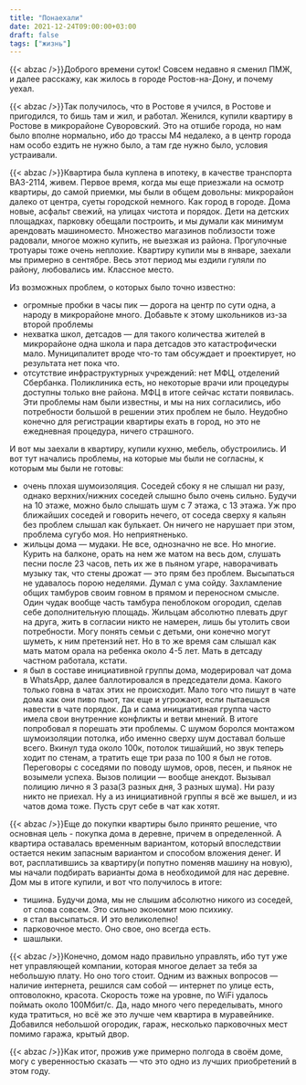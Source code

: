 ```yaml
---
title: "Понаехали"
date: 2021-12-24T09:00:00+03:00
draft: false
tags: ["жизнь"]
---
```

{{< abzac />}}Доброго времени суток! Совсем недавно я сменил ПМЖ, и далее расскажу, как жилось в городе Ростов-на-Дону, и почему уехал.
<!--more-->
{{< abzac />}}Так получилось, что в Ростове я учился, в Ростове и пригодился, то бишь там и жил, и работал. Женился, купили квартиру в Ростове в микрорайоне Суворовский. Это на отшибе города, но нам было вполне нормально, ибо до трассы М4 недалеко, а в центр города нам особо ездить не нужно было, а там где нужно было, условия устраивали. 

{{< abzac />}}Квартира была куплена в ипотеку, в качестве транспорта ВАЗ-2114, живем. 
Первое время, когда мы еще приезжали на осмотр квартиры, до самой приемки, мы были в общем довольны: микрорайон далеко от центра, суеты городской немного. Как город в городе. Дома новые, асфальт свежий, на улицах чистота и порядок. Дети на детских площадках, парковку обещали построить, и мы думали как минимум арендовать машиноместо. Множество магазинов поблизости тоже радовали, многое можно купить, не выезжая из района. Прогулочные тротуары тоже очень неплохие. Квартиру купили мы в январе, заехали мы примерно в сентябре. Весь этот период мы ездили гуляли по району, любовались им. Классное место.

Из возможных проблем, о которых было точно известно:

- огромные пробки в часы пик — дорога на центр по сути одна, а народу в микрорайоне много. Добавьте к этому школьников из-за второй проблемы
- нехватка школ, детсадов — для такого количества жителей в микрорайоне одна школа и пара детсадов это катастрофически мало.  Муниципалитет вроде что-то там обсуждает и проектирует, но результата нет пока что.
- отсутствие инфраструктурных учреждений: нет МФЦ, отделений Сбербанка. Поликлиника есть, но некоторые врачи или процедуры доступны только вне района. МФЦ в итоге сейчас кстати появилась.
Эти проблемы нам были известны, и мы на них согласились, ибо потребности большой в решении этих проблем не было. Неудобно конечно для регистрации квартиры ехать в город, но это не ежедневная процедура, ничего страшного.

И вот мы заехали в квартиру, купили кухню, мебель, обустроились. И вот тут начались проблемы, на которые мы были не согласны, к которым мы были не готовы:
- очень плохая шумоизоляция. Соседей сбоку я не слышал ни разу, однако верхних/нижних соседей слышно было очень сильно. Будучи на 10 этаже, можно было слышать шум с 7 этажа, с 13 этажа.  Уж про ближайших соседей и говорить нечего, от соседа сверху я кальян без проблем слышал как булькает. Он ничего не нарушает при этом, проблема сугубо моя. Но неприятненько.
- жильцы дома — мудаки. Не все, однозначно не все. Но многие. Курить на балконе, орать на нем же матом на весь дом, слушать песни после 23 часов, петь их же в пьяном угаре, наворачивать музыку так, что стены дрожат — это прям без проблем. Высыпаться не удавалось порою неделями. Думал с ума сойду. Захламление общих тамбуров своим говном в прямом и переносном смысле. Один чудак вообще часть тамбура пеноблоком огородил, сделав себе дополнительную площадь. Жильцам абсолютно плевать друг на друга, жить в согласии никто не намерен, лишь бы утолить свои потребности. Могу понять семьи с детьми, они конечно могут шуметь, к ним претензий нет. Но в то же время сам слышал как мать матом орала на ребенка около 4-5 лет. Мать в детсаду частном работала, кстати.
- я был в составе инициативной группы дома, модерировал чат дома в WhatsApp, далее баллотировался в председатели дома. Какого только говна в чатах этих не происходит. Мало того что пишут в чате дома как они пиво пьют, так еще и угрожают, если пытаешься навести в чате порядок. Да и сама инициативная группа часто имела свои внутренние конфликты и ветви мнений. 
    В итоге попробовал я порешать эти проблемы. С шумом боролся монтажом шумоизоляции потолка, ибо именно сверху шум доставал больше всего. Вкинул туда около 100к, потолок тишайший, но звук теперь ходит по стенам, а тратить еще три раза по 100 я был не готов. Переговоры с соседями по поводу шумов, оров, песен, и пьянок не возымели успеха. Вызов полиции — вообще анекдот. Вызывал полицию лично я 3 раза(3 разных дня, 3 разных шума). Ни разу никто не приехал. Ну а из инициативной группы я всё же вышел, и из чатов дома тоже. Пусть срут себе в чат как хотят.

{{< abzac />}}Еще до покупки квартиры было принято решение, что основная цель  - покупка дома в деревне, причем в определенной. А квартира оставалась временным вариантом, который впоследствии остается неким запасным вариантом и способом вложения денег. И вот, расплатившись за квартиру(и попутно поменяв машину на новую), мы начали подбирать варианты дома в необходимой для нас деревне. Дом мы в итоге купили, и вот что получилось в итоге:
- тишина. Будучи дома, мы не слышим абсолютно никого из соседей, от слова совсем. Это сильно экономит мою психику.
- я стал высыпаться. И это великолепно!
- парковочное место.  Оно свое, оно всегда есть.
- шашлыки. 

{{< abzac />}}Конечно, домом надо правильно управлять, ибо тут уже нет управляющей компании, которая многое делает за тебя за небольшую плату. Но оно того стоит. 
Одним из важных вопросов — наличие интернета, решился сам собой — интернет по улице есть, оптоволокно, красота. Скорость тоже на уровне, по WiFi удалось поймать около 100Мбит/с.
Да, надо много чего переделывать, много куда тратиться, но всё же это лучше чем квартира в муравейнике.
Добавился небольшой огородик, гараж, несколько парковочных мест помимо гаража, крытый двор. 

{{< abzac />}}Как итог, прожив уже примерно полгода в своём доме, могу с уверенностью сказать — что это одно из лучших приобретений в этом году. 
